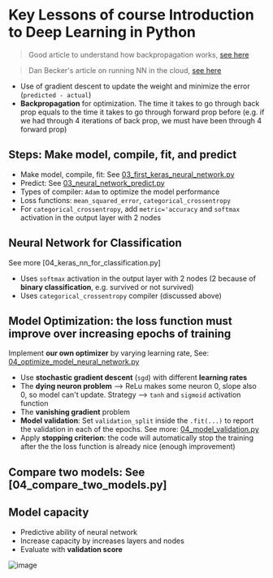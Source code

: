 # Key Lessons of course Introduction to Deep Learning in Python

> Good article to understand how backpropagation works, [see here](https://mattmazur.com/2015/03/17/a-step-by-step-backpropagation-example/)

> Dan Becker's article on running NN in the cloud, [see here](https://www.datacamp.com/community/tutorials/deep-learning-jupyter-aws)

* Use of gradient descent to update the weight and minimize the error (`predicted - actual`)
* **Backpropagation** for optimization. The time it takes to go through back prop equals to the time it takes to go through forward prop before (e.g. if we had through 4 iterations of back prop, we must have been through 4 forward prop)

## Steps: Make model, compile, fit, and predict

* Make model, compile, fit: See [03_first_keras_neural_network.py]()
* Predict: See [03_neural_network_predict.py]()
* Types of compiler: `Adam` to optimize the model performance
* Loss functions: `mean_squared_error`, `categorical_crossentropy`
* For `categorical_crossentropy`, add `metric='accuracy` and `softmax` activation in the output layer with 2 nodes

## Neural Network for Classification

See more [04_keras_nn_for_classification.py]

* Uses `softmax` activation in the output layer with 2 nodes (2 because of **binary classification**, e.g. survived or not survived)
* Uses `categorical_crossentropy` compiler (discussed above)

## Model Optimization: the loss function must improve over increasing epochs of training

Implement **our own optimizer** by varying learning rate, See: [04_optimize_model_neural_network.py]()

* Use **stochastic gradient descent** (`sgd`) with different **learning rates**
* The **dying neuron problem** --> ReLu makes some neuron 0, slope also 0, so model can't update. Strategy --> `tanh` and `sigmoid` activation function
* The **vanishing gradient** problem 
* **Model validation**: Set `validation_split` inside the `.fit(...)` to report the validation in each of the epochs. See more: [04_model_validation.py]()
* Apply **stopping criterion**: the code will automatically stop the training after the the loss function is already nice (enough improvement)

## Compare two models: See [04_compare_two_models.py]

## Model capacity

* Predictive ability of neural network
* Increase capacity by increases layers and nodes
* Evaluate with **validation score**

![image](https://user-images.githubusercontent.com/51282928/82655088-dea42100-9c4b-11ea-9980-60536a58042e.png)
